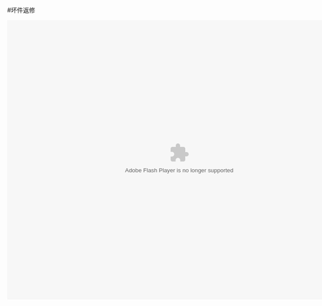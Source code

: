 #坏件返修

<embed src="http://resource.3cwdb.com/kailong-donghua/客户保修-2坏件返修.swf" width="800" height="650"  pluginspage="http://www.macromedia.com/go/getflashplayer" 
type="application/x-shockwave-flash" ></embed>
